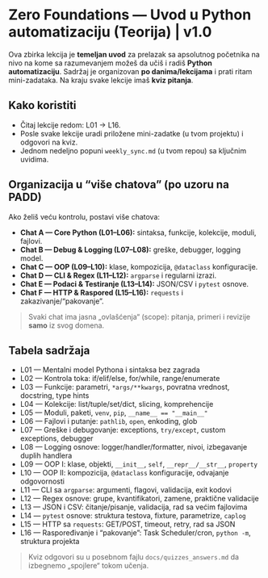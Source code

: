 # Zero Foundations — Uvod u Python automatizaciju (Teorija) | v1.0

Ova zbirka lekcija je **temeljan uvod** za prelazak sa apsolutnog početnika na nivo na kome sa razumevanjem možeš da učiš i radiš **Python automatizaciju**.
Sadržaj je organizovan **po danima/lekcijama** i prati ritam mini-zadataka. Na kraju svake lekcije imaš **kviz pitanja**.

## Kako koristiti

- Čitaj lekcije redom: L01 → L16.
- Posle svake lekcije uradi priložene mini-zadatke (u tvom projektu) i odgovori na kviz.
- Jednom nedeljno popuni `weekly_sync.md` (u tvom repou) sa ključnim uvidima.

## Organizacija u “više chatova” (po uzoru na PADD)

Ako želiš veću kontrolu, postavi više chatova:

- **Chat A — Core Python (L01–L06):** sintaksa, funkcije, kolekcije, moduli, fajlovi.
- **Chat B — Debug & Logging (L07–L08):** greške, debugger, logging model.
- **Chat C — OOP (L09–L10):** klase, kompozicija, `@dataclass` konfiguracije.
- **Chat D — CLI & Regex (L11–L12):** `argparse` i regularni izrazi.
- **Chat E — Podaci & Testiranje (L13–L14):** JSON/CSV i `pytest` osnove.
- **Chat F — HTTP & Raspored (L15–L16):** `requests` i zakazivanje/“pakovanje”.

> Svaki chat ima jasna „ovlašćenja“ (scope): pitanja, primeri i revizije **samo** iz svog domena.

## Tabela sadržaja

- L01 — Mentalni model Pythona i sintaksa bez zagrada
- L02 — Kontrola toka: if/elif/else, for/while, range/enumerate
- L03 — Funkcije: parametri, `*args/**kwargs`, povratna vrednost, docstring, type hints
- L04 — Kolekcije: list/tuple/set/dict, slicing, komprehencije
- L05 — Moduli, paketi, `venv`, `pip`, `__name__ == "__main__"`
- L06 — Fajlovi i putanje: `pathlib`, `open`, enkoding, glob
- L07 — Greške i debugovanje: exceptions, `try/except`, custom exceptions, debugger
- L08 — Logging osnove: logger/handler/formatter, nivoi, izbegavanje duplih handlera
- L09 — OOP I: klase, objekti, `__init__`, `self`, `__repr__/__str__`, `property`
- L10 — OOP II: kompozicija, `@dataclass` konfiguracije, odvajanje odgovornosti
- L11 — CLI sa `argparse`: argumenti, flagovi, validacija, exit kodovi
- L12 — Regex osnove: grupe, kvantifikatori, zamene, praktične validacije
- L13 — JSON i CSV: čitanje/pisanje, validacija, rad sa većim fajlovima
- L14 — `pytest` osnove: struktura testova, fixture, parametrize, `caplog`
- L15 — HTTP sa `requests`: GET/POST, timeout, retry, rad sa JSON
- L16 — Raspoređivanje i “pakovanje”: Task Scheduler/cron, `python -m`, struktura projekta

> Kviz odgovori su u posebnom fajlu `docs/quizzes_answers.md` da izbegnemo „spojlere“ tokom učenja.
